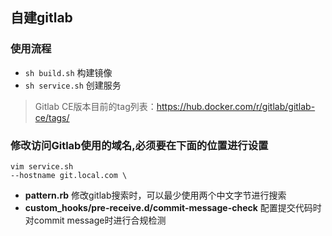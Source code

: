 ## 自建gitlab
### 使用流程
- `sh build.sh` 构建镜像
- `sh service.sh` 创建服务

> Gitlab CE版本目前的tag列表：https://hub.docker.com/r/gitlab/gitlab-ce/tags/

### 修改访问Gitlab使用的域名,必须要在下面的位置进行设置
```
vim service.sh
--hostname git.local.com \
```

- **pattern.rb** 修改gitlab搜索时，可以最少使用两个中文字节进行搜索 
- **custom_hooks/pre-receive.d/commit-message-check** 配置提交代码时对commit message时进行合规检测
